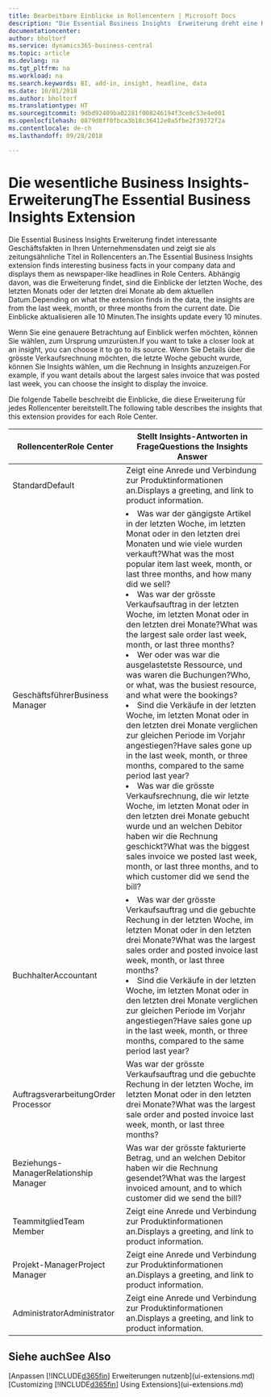 ```yaml
---
title: Bearbeitbare Einblicke in Rollencentern | Microsoft Docs
description: "Die Essential Business Insights  Erweiterung dreht eine Reihe von Geschäftseinblicke in Rollencentern."
documentationcenter: 
author: bholtorf
ms.service: dynamics365-business-central
ms.topic: article
ms.devlang: na
ms.tgt_pltfrm: na
ms.workload: na
ms.search.keywords: BI, add-in, insight, headline, data
ms.date: 10/01/2018
ms.author: bholtorf
ms.translationtype: HT
ms.sourcegitcommit: 9dbd92409ba02281f008246194f3ce0c53e4e001
ms.openlocfilehash: 0879d8ff0fbca3b18c36412e0a5fbe2f39372f2a
ms.contentlocale: de-ch
ms.lasthandoff: 09/28/2018

---
```


# <a name="the-essential-business-insights-extension"></a><span data-ttu-id="5edbe-103">Die wesentliche Business Insights-Erweiterung</span><span class="sxs-lookup"><span data-stu-id="5edbe-103">The Essential Business Insights Extension</span></span>
<span data-ttu-id="5edbe-104">Die Essential Business Insights Erweiterung findet interessante Geschäftsfakten in Ihren Unternehmensdaten und zeigt sie als zeitungsähnliche Titel in Rollencenters an.</span><span class="sxs-lookup"><span data-stu-id="5edbe-104">The Essential Business Insights extension finds interesting business facts in your company data and displays them as newspaper-like headlines in Role Centers.</span></span> <span data-ttu-id="5edbe-105">Abhängig davon, was die Erweiterung findet, sind die Einblicke der letzten Woche, des letzten Monats oder der letzten drei Monate ab dem aktuellen Datum.</span><span class="sxs-lookup"><span data-stu-id="5edbe-105">Depending on what the extension finds in the data, the insights are from the last week, month, or three months from the current date.</span></span> <span data-ttu-id="5edbe-106">Die Einblicke aktualisieren alle 10 Minuten.</span><span class="sxs-lookup"><span data-stu-id="5edbe-106">The insights update every 10 minutes.</span></span>  

<span data-ttu-id="5edbe-107">Wenn Sie eine genauere Betrachtung auf Einblick werfen möchten, können Sie wählen, zum Ursprung  umzurüsten.</span><span class="sxs-lookup"><span data-stu-id="5edbe-107">If you want to take a closer look at an insight, you can choose it to go to its source.</span></span> <span data-ttu-id="5edbe-108">Wenn Sie Details über die grösste Verkaufsrechnung möchten, die letzte Woche gebucht wurde, können Sie Insights wählen, um die Rechnung in Insights anzuzeigen.</span><span class="sxs-lookup"><span data-stu-id="5edbe-108">For example, if you want details about the largest sales invoice that was posted last week, you can choose the insight to display the invoice.</span></span>

<span data-ttu-id="5edbe-109">Die folgende Tabelle beschreibt die Einblicke, die diese Erweiterung für jedes Rollencenter bereitstellt.</span><span class="sxs-lookup"><span data-stu-id="5edbe-109">The following table describes the insights that this extension provides for each Role Center.</span></span>

|<span data-ttu-id="5edbe-110">Rollencenter</span><span class="sxs-lookup"><span data-stu-id="5edbe-110">Role Center</span></span>|<span data-ttu-id="5edbe-111">Stellt Insights-Antworten in Frage</span><span class="sxs-lookup"><span data-stu-id="5edbe-111">Questions the Insights Answer</span></span>|
|----|-----|
|<span data-ttu-id="5edbe-112">Standard</span><span class="sxs-lookup"><span data-stu-id="5edbe-112">Default</span></span>|<span data-ttu-id="5edbe-113">Zeigt eine Anrede und Verbindung zur Produktinformationen an.</span><span class="sxs-lookup"><span data-stu-id="5edbe-113">Displays a greeting, and link to product information.</span></span>|
|<span data-ttu-id="5edbe-114">Geschäftsführer</span><span class="sxs-lookup"><span data-stu-id="5edbe-114">Business Manager</span></span>|<li> <span data-ttu-id="5edbe-115">Was war der gängigste Artikel in der letzten Woche, im letzten Monat oder in den letzten drei Monaten und wie viele wurden verkauft?</span><span class="sxs-lookup"><span data-stu-id="5edbe-115">What was the most popular item last week, month, or last three months, and how many did we sell?</span></span><br><li> <span data-ttu-id="5edbe-116">Was war der grösste Verkaufsauftrag in der letzten Woche, im letzten Monat oder in den letzten drei Monate?</span><span class="sxs-lookup"><span data-stu-id="5edbe-116">What was the largest sale order last week, month, or last three months?</span></span><br><li> <span data-ttu-id="5edbe-117">Wer oder was war die ausgelastetste Ressource, und was waren die Buchungen?</span><span class="sxs-lookup"><span data-stu-id="5edbe-117">Who, or what, was the busiest resource, and what were the bookings?</span></span><br><li> <span data-ttu-id="5edbe-118">Sind die Verkäufe in der letzten Woche, im letzten Monat oder in den letzten drei Monate verglichen zur gleichen Periode im Vorjahr angestiegen?</span><span class="sxs-lookup"><span data-stu-id="5edbe-118">Have sales gone up in the last week, month, or three months, compared to the same period last year?</span></span><br><li> <span data-ttu-id="5edbe-119">Was war die grösste Verkaufsrechnung, die wir letzte Woche, im letzten Monat oder in den letzten drei Monate gebucht wurde und an welchen Debitor haben wir die Rechnung geschickt?</span><span class="sxs-lookup"><span data-stu-id="5edbe-119">What was the biggest sales invoice we posted last week, month, or last three months, and to which customer did we send the bill?</span></span></li> |
|<span data-ttu-id="5edbe-120">Buchhalter</span><span class="sxs-lookup"><span data-stu-id="5edbe-120">Accountant</span></span>|<li> <span data-ttu-id="5edbe-121">Was war der grösste Verkaufsauftrag und die gebuchte Rechung in der letzten Woche, im letzten Monat oder in den letzten drei Monate?</span><span class="sxs-lookup"><span data-stu-id="5edbe-121">What was the largest sales order and posted invoice last week, month, or last three months?</span></span><br><li> <span data-ttu-id="5edbe-122">Sind die Verkäufe in der letzten Woche, im letzten Monat oder in den letzten drei Monate verglichen zur gleichen Periode im Vorjahr angestiegen?</span><span class="sxs-lookup"><span data-stu-id="5edbe-122">Have sales gone up in the last week, month, or three months, compared to the same period last year?</span></span> |
|<span data-ttu-id="5edbe-123">Auftragsverarbeitung</span><span class="sxs-lookup"><span data-stu-id="5edbe-123">Order Processor</span></span>| <span data-ttu-id="5edbe-124">Was war der grösste Verkaufsauftrag und die gebuchte Rechung in der letzten Woche, im letzten Monat oder in den letzten drei Monate?</span><span class="sxs-lookup"><span data-stu-id="5edbe-124">What was the largest sale order and posted invoice last week, month, or last three months?</span></span>|
|<span data-ttu-id="5edbe-125">Beziehungs-Manager</span><span class="sxs-lookup"><span data-stu-id="5edbe-125">Relationship Manager</span></span>| <span data-ttu-id="5edbe-126">Was war der grösste fakturierte Betrag, und an welchen Debitor haben wir die Rechnung gesendet?</span><span class="sxs-lookup"><span data-stu-id="5edbe-126">What was the largest invoiced amount, and to which customer did we send the bill?</span></span>|
|<span data-ttu-id="5edbe-127">Teammitglied</span><span class="sxs-lookup"><span data-stu-id="5edbe-127">Team Member</span></span>| <span data-ttu-id="5edbe-128">Zeigt eine Anrede und Verbindung zur Produktinformationen an.</span><span class="sxs-lookup"><span data-stu-id="5edbe-128">Displays a greeting, and link to product information.</span></span>|
|<span data-ttu-id="5edbe-129">Projekt-Manager</span><span class="sxs-lookup"><span data-stu-id="5edbe-129">Project Manager</span></span>| <span data-ttu-id="5edbe-130">Zeigt eine Anrede und Verbindung zur Produktinformationen an.</span><span class="sxs-lookup"><span data-stu-id="5edbe-130">Displays a greeting, and link to product information.</span></span>|
|<span data-ttu-id="5edbe-131">Administrator</span><span class="sxs-lookup"><span data-stu-id="5edbe-131">Administrator</span></span>| <span data-ttu-id="5edbe-132">Zeigt eine Anrede und Verbindung zur Produktinformationen an.</span><span class="sxs-lookup"><span data-stu-id="5edbe-132">Displays a greeting, and link to product information.</span></span>|

## <a name="see-also"></a><span data-ttu-id="5edbe-133">Siehe auch</span><span class="sxs-lookup"><span data-stu-id="5edbe-133">See Also</span></span>
<span data-ttu-id="5edbe-134">[Anpassen [!INCLUDE[d365fin](includes/d365fin_md.md)] Erweiterungen nutzenb](ui-extensions.md)</span><span class="sxs-lookup"><span data-stu-id="5edbe-134">[Customizing [!INCLUDE[d365fin](includes/d365fin_md.md)] Using Extensions](ui-extensions.md)</span></span>

